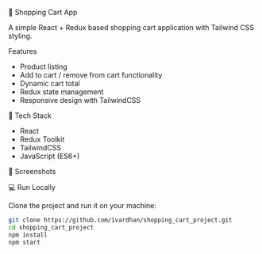 🛒 Shopping Cart App

A simple React + Redux based shopping cart application with Tailwind CSS styling.

Features

- Product listing
- Add to cart / remove from cart functionality
- Dynamic cart total
- Redux state management
- Responsive design with TailwindCSS

 🧰 Tech Stack

- React
- Redux Toolkit
- TailwindCSS
- JavaScript (ES6+)

 📸 Screenshots


 💻 Run Locally

Clone the project and run it on your machine:

```bash
git clone https://github.com/1vardhan/shopping_cart_project.git
cd shopping_cart_project
npm install
npm start
